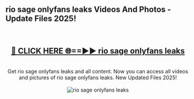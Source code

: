 <h2>rio sage onlyfans leaks Videos And Photos - Update Files 2025!</h2>
<br>
<div align="center">
<h2><a href="https://top-ai-tools.click/QrbHav" rel="nofollow">🔴 CLICK HERE 🌐==►► rio sage onlyfans leaks</a></h2>
<br>
Get rio sage onlyfans leaks and all content. Now you can access all videos and pictures of rio sage onlyfans leaks. New Updated Files 2025!
<br>
<br>
<a href="https://top-ai-tools.click/QrbHav" rel="nofollow" data-target="animated-image.originalLink"><img src="https://i.ibb.co.com/WyWwxjT/player-gif2.gif" alt="rio sage onlyfans leaks" style="max-width: 100%; display: inline-block;" data-target="animated-image.originalImage"></a>
</div>
<br>